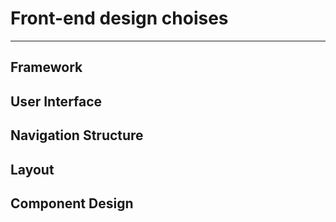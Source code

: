 
# Front-end design choises
***

## Framework

## User Interface

## Navigation Structure

## Layout

## Component Design
